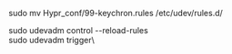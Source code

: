 sudo mv Hypr_conf/99-keychron.rules /etc/udev/rules.d/ 

sudo udevadm control --reload-rules\
sudo udevadm trigger\
